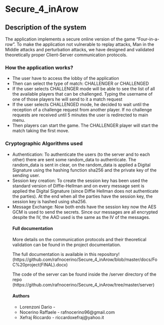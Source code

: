 # Secure_4_inArow

## Description of the system
<p>The application implements a secure online version of the game “Four-in-a-row”. 
To make the application not vulnerable to replay attacks, Man in the Middle attacks and perturbation attacks, we have designed and validated theoretically proper Client-Server communication protocols.</p>

### How the application works?
<ul>
  <li>The user have to access the lobby of the application</li>
  <li>Then can select the type of match: CHALLENGER or CHALLENGED</li>
  <li>If the user selects CHALLENGER mode will be able to see the list of all the available players that can be challenged. Typing the username of one of those players he will send to it a match request</li>
  <li>If the user selects CHALLENGED mode, he decided to wait until the reception of a challenge request from another player. If no challenge requests are received until 5 minutes the user is redirected to main menu.</li>
  <li> Then players can start the game. The CHALLENGER player will start the match taking the first move.</li>
</ul>

### Cryptographic Algorithms used
<ul>
  <li>Authentication:
To authenticate the users (to the server and to each other) there are sent some random_data to 	authenticate. The random_data is sent in clear, on the random_data is applied a Digital Signature using the hashing function sha256 and the private key of the sending user.</li>
  <li>Session key creation:
To create the session key has been used the standard version of Diffie-Hellman and on every message sent is applied the Digital Signature (since Diffie Hellman does not authenticate the parties). At the end when all the parties have the session key, the session key is hashed using sha256.</li>
<li>Message Exchange:
Now both ends have the session key now the AES GCM is used to send the secrets. Since our messages are all encrypted despite the IV, the AAD used is the same as the IV of the messages.</li>



#### Full documentation
<p> More details on the communication protocols and their theoretical validation can be found in the project documentation.<p>
<p> The full documentation is available in this repository! (https://github.com/rafnocerino/Secure_4_inArow/blob/master/docs/FoC%20project(FINAL).docx)</p>
<p> The code of the server can be found inside the /server directory of the repo (https://github.com/rafnocerino/Secure_4_inArow/tree/master/server)</p>

#### Authors 
<ul>
<li> Lorenzoni Dario  -  </li>
<li> Nocerino Raffaele - rafnocerino96@gmail.com</li>
<li> Xefraj Riccardo   - riccardoxefraj@yahoo.it</li>
</ul>
